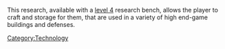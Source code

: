 This research, available with a [level 4](Tech_Level_(Tech).md "wikilink")
research bench, allows the player to craft [](Copper_Alloy_Plates.md) and storage for them, that are
used in a variety of high end-game buildings and defenses.

[Category:Technology](Category:Technology "wikilink")